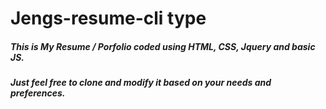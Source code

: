 
# Jengs-resume-cli type

#####  This is My Resume / Porfolio coded using HTML, CSS, Jquery and basic JS.

##### Just feel free to clone and modify it based on your needs and preferences.
